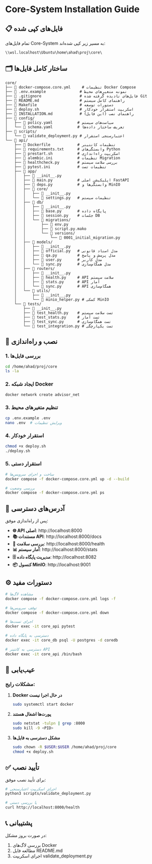 # Core-System Installation Guide

## 📋 **فایل‌های کپی شده**

تمام فایل‌های Core-System به مسیر زیر کپی شده‌اند:
```
\\wsl.localhost\Ubuntu\home\ahad\proj\core\
```

## 🗂️ **ساختار کامل فایل‌ها**

```
core/
├── 📄 docker-compose.core.yml     # تنظیمات Docker Compose
├── 📄 .env.example               # نمونه متغیرهای محیط
├── 📄 .gitignore                 # فایل‌های نادیده گرفته شده Git
├── 📄 README.md                  # راهنمای کامل سیستم
├── 📄 Makefile                   # دستورات توسعه
├── 📄 deploy.sh                  # اسکریپت استقرار خودکار
├── 📄 INSTALLATION.md            # راهنمای نصب (این فایل)
├── 📁 config/
│   ├── 📄 policy.yaml           # سیاست‌های سیستم
│   └── 📄 schema.yaml           # تعریف ساختار داده‌ها
├── 📁 scripts/
│   └── 📄 validate_deployment.py # اعتبارسنجی استقرار
└── 📁 api/
    ├── 📄 Dockerfile            # تنظیمات کانتینر
    ├── 📄 requirements.txt      # وابستگی‌های Python
    ├── 📄 prestart.sh           # اسکریپت راه‌اندازی
    ├── 📄 alembic.ini           # تنظیمات Migration
    ├── 📄 healthcheck.py        # بررسی سلامت سیستم
    ├── 📄 pytest.ini            # تنظیمات تست
    ├── 📁 app/
    │   ├── 📄 __init__.py
    │   ├── 📄 main.py           # اپلیکیشن اصلی FastAPI
    │   ├── 📄 deps.py           # وابستگی‌ها و MinIO
    │   ├── 📁 core/
    │   │   ├── 📄 __init__.py
    │   │   └── 📄 settings.py   # تنظیمات سیستم
    │   ├── 📁 db/
    │   │   ├── 📄 __init__.py
    │   │   ├── 📄 base.py       # پایگاه داده
    │   │   ├── 📄 session.py    # جلسات DB
    │   │   └── 📁 migrations/
    │   │       ├── 📄 env.py
    │   │       ├── 📄 script.py.mako
    │   │       └── 📁 versions/
    │   │           └── 📄 0001_initial_migration.py
    │   ├── 📁 models/
    │   │   ├── 📄 __init__.py
    │   │   ├── 📄 official.py   # مدل اسناد قانونی
    │   │   ├── 📄 qa.py         # مدل پرسش و پاسخ
    │   │   ├── 📄 user.py       # مدل کاربر
    │   │   └── 📄 sync.py       # مدل همگام‌سازی
    │   ├── 📁 routers/
    │   │   ├── 📄 __init__.py
    │   │   ├── 📄 health.py     # API سلامت سیستم
    │   │   ├── 📄 stats.py      # API آمار
    │   │   └── 📄 sync.py       # API همگام‌سازی
    │   └── 📁 utils/
    │       ├── 📄 __init__.py
    │       └── 📄 minio_helper.py # کمکی MinIO
    └── 📁 tests/
        ├── 📄 __init__.py
        ├── 📄 test_health.py    # تست سلامت سیستم
        ├── 📄 test_stats.py     # تست آمار
        ├── 📄 test_sync.py      # تست همگام‌سازی
        └── 📄 test_integration.py # تست یکپارچگی
```

## 🚀 **نصب و راه‌اندازی**

### 1. **بررسی فایل‌ها**
```bash
cd /home/ahad/proj/core
ls -la
```

### 2. **ایجاد شبکه Docker**
```bash
docker network create advisor_net
```

### 3. **تنظیم متغیرهای محیط**
```bash
cp .env.example .env
nano .env  # ویرایش تنظیمات
```

### 4. **استقرار خودکار**
```bash
chmod +x deploy.sh
./deploy.sh
```

### 5. **استقرار دستی**
```bash
# ساخت و اجرای سرویس‌ها
docker compose -f docker-compose.core.yml up -d --build

# بررسی وضعیت
docker compose -f docker-compose.core.yml ps
```

## 🔗 **آدرس‌های دسترسی**

پس از راه‌اندازی موفق:

- **🌐 API اصلی**: http://localhost:8000
- **📚 مستندات API**: http://localhost:8000/docs
- **💚 بررسی سلامت**: http://localhost:8000/health
- **📊 آمار سیستم**: http://localhost:8000/stats
- **🗄️ مدیریت پایگاه داده**: http://localhost:8082
- **📦 کنسول MinIO**: http://localhost:9001

## ⚙️ **دستورات مفید**

```bash
# مشاهده لاگ‌ها
docker compose -f docker-compose.core.yml logs -f

# توقف سرویس‌ها
docker compose -f docker-compose.core.yml down

# اجرای تست‌ها
docker exec -it core_api pytest

# دسترسی به پایگاه داده
docker exec -it core_db psql -U postgres -d coredb

# دسترسی به کانتینر API
docker exec -it core_api /bin/bash
```

## 🔧 **عیب‌یابی**

### مشکلات رایج:

1. **Docker در حال اجرا نیست**
   ```bash
   sudo systemctl start docker
   ```

2. **پورت‌ها اشغال هستند**
   ```bash
   sudo netstat -tulpn | grep :8000
   sudo kill -9 <PID>
   ```

3. **مشکل دسترسی به فایل‌ها**
   ```bash
   sudo chown -R $USER:$USER /home/ahad/proj/core
   chmod +x deploy.sh
   ```

## ✅ **تأیید نصب**

برای تأیید نصب موفق:

```bash
# اجرای اسکریپت اعتبارسنجی
python3 scripts/validate_deployment.py

# یا بررسی دستی
curl http://localhost:8000/health
```

## 📞 **پشتیبانی**

در صورت بروز مشکل:
1. بررسی لاگ‌های Docker
2. مطالعه فایل README.md
3. اجرای اسکریپت validate_deployment.py
